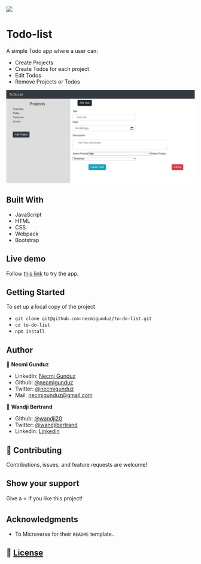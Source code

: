 ![](https://img.shields.io/badge/Microverse-blueviolet)

# Todo-list

A simple Todo app where a user can:
- Create Projects
- Create Todos for each project
- Edit Todos
- Remove Projects or Todos

![](./assets/screenshot.png)

## Built With

- JavaScript
- HTML
- CSS
- Webpack
- Bootstrap

## Live demo
Follow [this link](https://sad-minsky-6d4aa8.netlify.app/) to try the app.
## Getting Started

To set up a local copy of the project

- `git clone git@github.com:necmigunduz/to-do-list.git`
- `cd to-do-list`
- `npm install`

## Author

👤 **Necmi Gunduz**

- LinkedIn: [Necmi Gunduz](https://www.linkedin.com/in/necmigunduz/)
- Github: [@necmigunduz](https://github.com/necmigunduz/)
- Twitter: [@necmigunduz](https://twitter.com/necm_gun)
- Mail: [necmigunduz@gmail.com](necmigunduz@gmail.com)

👤 **Wandji Bertrand**

- Github: [@wandji20](https://github.com/wandji20)
- Twitter: [@wandjibertrand](https://twitter.com/wandjibertrand)
- Linkedin: [Linkedin](https://www.linkedin.com/in/wandji-bertrand/)

## 🤝 Contributing

Contributions, issues, and feature requests are welcome!

## Show your support

Give a ⭐️ if you like this project!

## Acknowledgments

- To Microverse for their `README` template..

## 📝 [License](LICENSE)